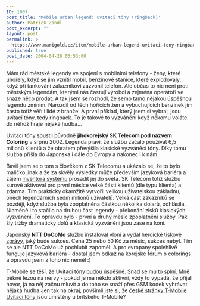 ```yaml
---
ID: 1007
post_title: 'Mobile urban legend: uvítací tóny (ringback)'
author: Patrick Zandl
post_excerpt: ""
layout: post
permalink: >
  https://www.marigold.cz/item/mobile-urban-legend-uvitaci-tony-ringback
published: true
post_date: 2004-04-28 06:53:00
---
```

<P>Mám rád městské legendy ve spojení s mobilními telefony - ženy, které uhořely, když se jim vznítil mobil, benzinové stanice, které explodovaly, když při tankování zákazníkovi zazvonil telefon. Ale občas to nic není proti městským legendám, kterými nás častují výrobci a zejména operátoři ve snaze něco prodat. A tak jsem se rozhodl, že semo tamo nějakou úspěšnou legendu zmíním. Narozdíl od těch hořících žen a vybuchujících benzinek jim často totiž věří i lidé z branže. A první příklad, který jsem si vybral, jsou uvítací tóny, tedy ringback. To je takové to vyzvánění když někomu voláte, do něhož hraje nějaká hudba... </P>
<P>Uvítací tóny spustil původně <STRONG>jihokorejský SK Telecom pod názvem Coloring</STRONG> v srpnu 2002. Legenda praví, že službu začalo používat 6,5 milionů klientů a že obratem převýšila klasické vyzváněcí tóny. Díky tomu služba přišla do Japonska i dále do Evropy a nakonec i k nám. </P>
<P>Bavil jsem se o tom s člověkem z SK Telecomu a ukázalo se, že to bylo maličko jinak a že za skvělý výsledky může především jazyková bariéra a zájem <A href="http://www.widerthan.com/eng/coloring/features.php" target=_blank>inventora systému</A> prosadit jej do světa. SK Telecom totiž službu surově aktivoval pro první měsíce&#160;velké části klientů (dle typu&#160;klienta)&#160;a zdarma. Tím prakticky okamžitě vytvořil velikou uživatelskou základnu, oněch legendárních sedm milionů uživatelů. Velká část zákazníků se později, když služba byla zpoplatněna částkou několika dolarů, odhlásila. Nicméně i to stačilo na druhou část legendy - překonání zisků klasických vyzvánění. To opravdu bylo - první a druhý měsíc zpoplatnění služby. Pak šly tržby dramaticky dolů a klasická vyzvánění jsou zase na koni. </P>
<P>Japonský <STRONG>NTT DoCoMo</STRONG> službu instaloval vloni a vydal heroické <A href="http://www.mobiletechnews.com/info/2003/08/22/131508.html" target=_blank>tiskové zprávy</A>, jaký bude sukces. Cena 25 nebo 50 Kč za měsíc, sukces nebyl. Tím se ale NTT DoCoMo už pochlubit zapoměl. A pro evropany spolehlivě funguje jazyková bariéra - dostal jsem odkaz na korejské fórum o colorings a opravdu jsem z toho nic neměl :)</P>
<P>T-Mobile se těší, že Uvítací tóny budou úspěšné. Snad se mu to splní. Mně pěkně lezou na nervy - pokud je má někdo aktivní, vždy to vypadá, že přijal hovor, já na něj začnu mluvit a do toho se snaží přes GSM kodek vyhrávat nějaká hudba.Jen tak na okraj, povšimli jste si, že <A href="http://www.t-zones.co.uk/web/Downloads/cz/Melody/04caller_tunes.jsp" target=_blank>české stránky T-Mobile Uvítací tóny</A> jsou umístěny u britského T-Mobile?</P>